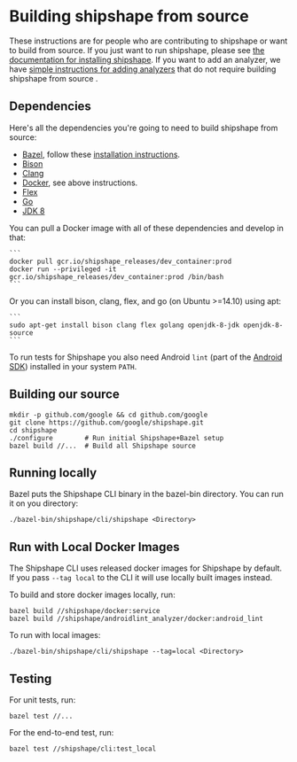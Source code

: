 <!--
// Copyright 2015 Google Inc. All rights reserved.
//
// Licensed under the Apache License, Version 2.0 (the "License");
// you may not use this file except in compliance with the License.
// You may obtain a copy of the License at
//
//   http://www.apache.org/licenses/LICENSE-2.0
//
// Unless required by applicable law or agreed to in writing, software
// distributed under the License is distributed on an "AS IS" BASIS,
// WITHOUT WARRANTIES OR CONDITIONS OF ANY KIND, either express or implied.
// See the License for the specific language governing permissions and
// limitations under the License.
-->

# Building shipshape from source

These instructions are for people who are contributing to shipshape or want to
build from source. If you just want to run shipshape, please see [the
documentation for installing
shipshape](https://github.com/google/shipshape/blob/master/shipshape/docs/run-cli.md). If you want to add an analyzer, we
have [simple instructions for adding
analyzers](https://github.com/google/shipshape/blob/master/shipshape/docs/add-an-analyzer.md) that do not require building
shipshape from source .

## Dependencies
Here's all the dependencies you're going to need
to build shipshape from source:

  * [Bazel](http://bazel.io), follow these [installation
  instructions](http://bazel.io/docs/install.html).
  * [Bison](https://www.gnu.org/software/bison/)
  * [Clang](http://llvm.org/releases/download.html)
  * [Docker](https://docs.docker.com/docker/userguide), see above instructions.
  * [Flex](http://flex.sourceforge.net/)
  * [Go](http://golang.org/doc/install)
  * [JDK 8](http://docs.oracle.com/javase/8/docs/technotes/guides/install/install_overview.html)

You can pull a Docker image with all of these dependencies and develop in that:

    ```
    docker pull gcr.io/shipshape_releases/dev_container:prod
    docker run --privileged -it gcr.io/shipshape_releases/dev_container:prod /bin/bash
    ```

Or you can install bison, clang, flex, and go (on Ubuntu >=14.10) using apt:

    ```
    sudo apt-get install bison clang flex golang openjdk-8-jdk openjdk-8-source
    ```

To run tests for Shipshape you also need Android `lint` (part of the
[Android SDK](https://developer.android.com/sdk/index.html)) installed in
your system `PATH`.


## Building our source

    mkdir -p github.com/google && cd github.com/google
    git clone https://github.com/google/shipshape.git
    cd shipshape
    ./configure        # Run initial Shipshape+Bazel setup
    bazel build //...  # Build all Shipshape source

## Running locally
Bazel puts the Shipshape CLI binary in the bazel-bin directory. You can run it
on you directory:

```
./bazel-bin/shipshape/cli/shipshape <Directory>
```

## Run with Local Docker Images

The Shipshape CLI uses released docker images for Shipshape by default. If you
pass `--tag local` to the CLI it will use locally built images instead.

To build and store docker images locally, run:

```
bazel build //shipshape/docker:service
bazel build //shipshape/androidlint_analyzer/docker:android_lint
```

To run with local images:

```
./bazel-bin/shipshape/cli/shipshape --tag=local <Directory>
```

## Testing

For unit tests, run:

```
bazel test //...
```

For the end-to-end test, run:

```
bazel test //shipshape/cli:test_local
```



